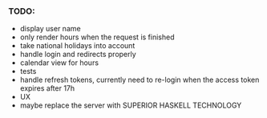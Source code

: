### TODO:  

- display user name
- only render hours when the request is finished
- take national holidays into account
- handle login and redirects properly
- calendar view for hours
- tests
- handle refresh tokens, currently need to re-login when the access token expires after 17h
- UX
- maybe replace the server with SUPERIOR HASKELL TECHNOLOGY
